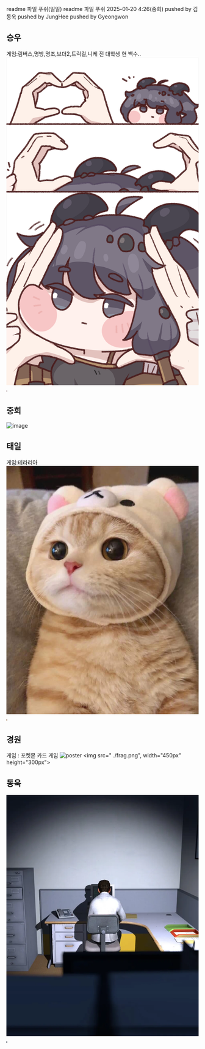 readme 파일 푸쉬(일일)
readme 파일 푸쉬 2025-01-20 4:26(중희)
pushed by 김동욱
pushed by JungHee
pushed by Gyeongwon

## 승우
게임:림버스,명방,명조,브더2,트릭컬,니케
전 대학생 현 백수..
![poster](./kidi.png)
<img src=" ./kidi.png" width= "2px" height = "4px" ></img>

## 중희
![image](https://github.com/user-attachments/assets/2915d3d2-10cc-49e3-98b8-e0c70c6057c4)
<img src="[ ./kidi.png](https://github.com/user-attachments/assets/2915d3d2-10cc-49e3-98b8-e0c70c6057c4)" width= "2px" height = "4px" ></img>
<img src="[ ./kidi.png](https://github.com/user-attachments/assets/2915d3d2-10cc-49e3-98b8-e0c70c6057c4)" width= "0.1px" height = "0.1px" ></img>

## 태일
게임:테라리아
![poster](./Cat.jpg)
<img src=" ./Cat.jpg" width= "2px" height = "4px" ></img>

## 경원
게임 : 포켓몬 카드 게임
![poster](./frag.jpg)
<img src=" ./frag.png", width="450px" height="300px"></img>

## 동욱
![poster](./stanleyparable.webp)<img src="./stanleyparable.webp" width= "2px" height = "4px" ></img>